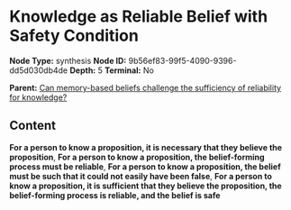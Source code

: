 # Knowledge as Reliable Belief with Safety Condition

**Node Type:** synthesis
**Node ID:** 9b56ef83-99f5-4090-9396-dd5d030db4de
**Depth:** 5
**Terminal:** No

**Parent:** [Can memory-based beliefs challenge the sufficiency of reliability for knowledge?](can-memory-based-beliefs-challenge-the-sufficiency-of-reliability-for-knowledge-antithesis-500ad24d-94e3-458e-b94d-7f816c54121e.md)

## Content

**For a person to know a proposition, it is necessary that they believe the proposition**, **For a person to know a proposition, the belief-forming process must be reliable**, **For a person to know a proposition, the belief must be such that it could not easily have been false**, **For a person to know a proposition, it is sufficient that they believe the proposition, the belief-forming process is reliable, and the belief is safe**
